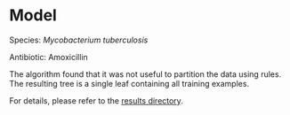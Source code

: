 
# Model

Species: *Mycobacterium tuberculosis*

Antibiotic: Amoxicillin

The algorithm found that it was not useful to partition the data using rules. The resulting tree is a single leaf containing all training examples.

For details, please refer to the [results directory](../../../../../results/cart_b/mycobacterium%20tuberculosis/amoxicillin/repeat_3/).

